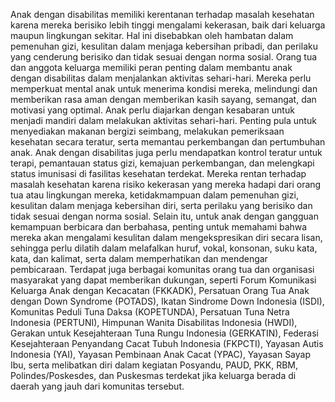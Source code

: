 Anak dengan disabilitas memiliki kerentanan terhadap masalah kesehatan karena mereka berisiko lebih tinggi mengalami kekerasan, baik dari keluarga maupun lingkungan sekitar. Hal ini disebabkan oleh hambatan dalam pemenuhan gizi, kesulitan dalam menjaga kebersihan pribadi, dan perilaku yang cenderung berisiko dan tidak sesuai dengan norma sosial. Orang tua dan anggota keluarga memiliki peran penting dalam membantu anak dengan disabilitas dalam menjalankan aktivitas sehari-hari. Mereka perlu memperkuat mental anak untuk menerima kondisi mereka, melindungi dan memberikan rasa aman dengan memberikan kasih sayang, semangat, dan motivasi yang optimal. Anak perlu diajarkan dengan kesabaran untuk menjadi mandiri dalam melakukan aktivitas sehari-hari. Penting pula untuk menyediakan makanan bergizi seimbang, melakukan pemeriksaan kesehatan secara teratur, serta memantau perkembangan dan pertumbuhan anak. Anak dengan disabilitas juga perlu mendapatkan kontrol teratur untuk terapi, pemantauan status gizi, kemajuan perkembangan, dan melengkapi status imunisasi di fasilitas kesehatan terdekat. Mereka rentan terhadap masalah kesehatan karena risiko kekerasan yang mereka hadapi dari orang tua atau lingkungan mereka, ketidakmampuan dalam pemenuhan gizi, kesulitan dalam menjaga kebersihan diri, serta perilaku yang berisiko dan tidak sesuai dengan norma sosial. Selain itu, untuk anak dengan gangguan kemampuan berbicara dan berbahasa, penting untuk memahami bahwa mereka akan mengalami kesulitan dalam mengekspresikan diri secara lisan, sehingga perlu dilatih dalam melafalkan huruf, vokal, konsonan, suku kata, kata, dan kalimat, serta dalam memperhatikan dan mendengar pembicaraan. Terdapat juga berbagai komunitas orang tua dan organisasi masyarakat yang dapat memberikan dukungan, seperti Forum Komunikasi Keluarga Anak dengan Kecacatan (FKKADK), Persatuan Orang Tua Anak dengan Down Syndrome (POTADS), Ikatan Sindrome Down Indonesia (ISDI), Komunitas Peduli Tuna Daksa (KOPETUNDA), Persatuan Tuna Netra Indonesia (PERTUNI), Himpunan Wanita Disabilitas Indonesia (HWDI), Gerakan untuk Kesejahteraan Tuna Rungu Indonesia (GERKATIN), Federasi Kesejahteraan Penyandang Cacat Tubuh Indonesia (FKPCTI), Yayasan Autis Indonesia (YAI), Yayasan Pembinaan Anak Cacat (YPAC), Yayasan Sayap Ibu, serta melibatkan diri dalam kegiatan Posyandu, PAUD, PKK, RBM, Polindes/Poskesdes, dan Puskesmas terdekat jika keluarga berada di daerah yang jauh dari komunitas tersebut.